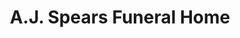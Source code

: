 ---
title: "A.J. Spears Funeral Home"
url: /cambridge/a-j-spears-funeral-home/
shop: Bestattungen
---